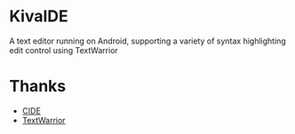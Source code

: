 KivaIDE
=======

A text editor running on Android, supporting a variety of syntax highlighting</br>
edit control using TextWarrior</br>


Thanks
=======
* [CIDE](http://tieba.baidu.com/f?ie=utf-8&kw=cide&fr=search)
* [TextWarrior](https://github.com/brnogz/TextWarriorLibrary)
